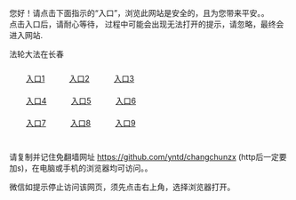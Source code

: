 您好！请点击下面指示的“入口”，浏览此网站是安全的，且为您带来平安。。 <br/>
点击入口后，请耐心等待， 过程中可能会出现无法打开的提示，请忽略，最终会进入网站. </br>

法轮大法在长春<br/>
<div style="padding:10px"><a style="margin:20px" target="_blank" href="https://d2y4vq3dsd0i9g.cloudfront.net/2Qpsp?wgwbhop" id="ccLink1" rel="nofollow">入口1</a> <a target="_blank" style="margin:20px" href="https://d3lbapdrswa8pj.cloudfront.net/2Qpsp?dtjjue" id="ccLink2" rel="nofollow">入口2</a> <a style="margin:20px" target="_blank" href="https://d1ezz4onjxeejm.cloudfront.net/2Qpsp?pnqai" id="ccLink3" rel="nofollow">入口3</a></div>

<div style="padding:10px" ><a style="margin:20px" target="_blank" href="https://d2y4vq3dsd0i9g.cloudfront.net/2Qpsp?wgwbhop" id="ccLink4" rel="nofollow">入口4</a> <a style="margin:20px" href="https://d3lbapdrswa8pj.cloudfront.net/2Qpsp?dtjjue" target="_blank" id="ccLink5" rel="nofollow">入口5</a> <a style="margin:20px" href="https://d1ezz4onjxeejm.cloudfront.net/2Qpsp?pnqai" target="_blank" id="ccLink6" rel="nofollow">入口6</a></div>

<div style="padding:10px"><a style="margin:20px" target="_blank" href="https://d2y4vq3dsd0i9g.cloudfront.net/2Qpsp?wgwbhop" id="ccLink7" rel="nofollow">入口7</a> <a style="margin:20px" href="https://d3lbapdrswa8pj.cloudfront.net/2Qpsp?dtjjue" target="_blank" id="ccLink8" rel="nofollow">入口8</a> <a style="margin:20px" target="_blank" href="https://d1ezz4onjxeejm.cloudfront.net/2Qpsp?pnqai" id="ccLink9" rel="nofollow">入口9</a></div>

<br/>



请复制并记住免翻墙网址 https://github.com/yntd/changchunzx (http后一定要加s)，在电脑或手机的浏览器均可访问。。<br/>

微信如提示停止访问该网页，须先点击右上角，选择浏览器打开。
